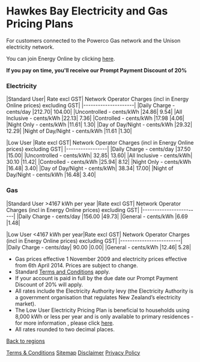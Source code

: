 # Hawkes Bay Electricity and Gas Pricing Plans
 

For customers connected to the Powerco Gas network and the Unison electricity network.


You can join Energy Online by clicking [here](http://www.energyonline.co.nz/Default.aspx?tabid=98).

**If you pay on time, you'll receive our Prompt Payment Discount of 20%**


### Electricity
|Standard User|	Rate excl GST|	Network Operator Charges (incl in Energy Online prices) excluding GST|
|---------------------|
|Daily Charge - cents/day	|212.70|	104.00|
|Uncontrolled - cents/kWh	|24.86|	9.54|
|All Inclusive - cents/kWh	|22.13|	7.36|
|Controlled - cents/kWh	|17.98	|4.06|
|Night Only - cents/kWh	|11.61|	1.30|
|Day of Day/Night - cents/kWh	|29.32|	12.29|
|Night of Day/Night - cents/kWh	|11.61	|1.30|
 

|Low User	|Rate excl GST|	Network Operator Charges (incl in Energy Online prices) excluding GST|
|-----------------|
|Daily Charge - cents/day	|37.50	|15.00|
|Uncontrolled - cents/kWh|	32.85|	13.60|
|All Inclusive - cents/kWh|	30.10	|11.42|
|Controlled - cents/kWh	|25.94|	8.12|
|Night Only - cents/kWh	|16.48|	3.40|
|Day of Day/Night - cents/kWh|	38.34|	17.00|
|Night of Day/Night - cents/kWh	|16.48|	3.40|

### Gas
|Standard User >4167 kWh per year	|Rate excl GST|	Network Operator Charges (incl in Energy Online prices) excluding GST|
|------------------------|
|Daily Charge - cents/day	|156.00	|49.73|
|General - cents/kWh	|6.69	|1.48|
 

|Low User <4167 kWh per year|Rate excl GST|	Network Operator Charges (incl in Energy Online prices) excluding GST|
|-------------------------|
|Daily Charge - cents/day|	90.00	|0.00|
|General - cents/kWh	|12.46|	5.28|

- Gas prices effective 1 November 2009 and electricity prices effective from 6th April 2014. Prices are subject to change.
- Standard [Terms and Conditions](http://www.energyonline.co.nz/terms) apply.
- If your account is paid in full by the due date our Prompt Payment Discount of 20% will apply.
- All rates include the Electricity Authority levy (the Electricity Authority is a government organisation that regulates New Zealand’s electricity market).
- The Low User Electricity Pricing Plan is beneficial to households using 8,000 kWh or less per year and is only available to primary residences - for more information , please click [here](http://www.energyonline.co.nz/Default.aspx?tabid=148).
- All rates rounded to two decimal places.

[Back to regions](http://www.energyonline.co.nz/residential/pricing_plans/electricity_and_gas_pricing_plans)

[Terms & Conditions](http://www.energyonline.co.nz/terms)
[Sitemap](http://www.energyonline.co.nz/home/site_map)
[Disclaimer](http://www.energyonline.co.nz/home/site_map/disclaimer)
[Privacy Policy](http://www.energyonline.co.nz/home/site_map/privacy_policy)
